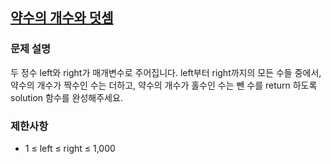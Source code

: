 ## [약수의 개수와 덧셈](https://school.programmers.co.kr/learn/courses/30/lessons/77884)

### 문제 설명

두 정수 left와 right가 매개변수로 주어집니다. left부터 right까지의 모든 수들 중에서, 약수의 개수가 짝수인 수는 더하고, 약수의 개수가 홀수인 수는 뺀 수를 return 하도록 solution 함수를 완성해주세요.

### 제한사항

- 1 ≤ left ≤ right ≤ 1,000
